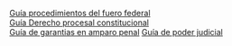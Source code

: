 [Guía procedimientos del fuero federal](guias/pff.md)  
[Guía Derecho procesal constitucional](guias/constitucional/guia.md)  
[Guía de garantias en amparo penal](guias/anwar/guia.md)
[Guía de poder judicial](guias/pj.md)
